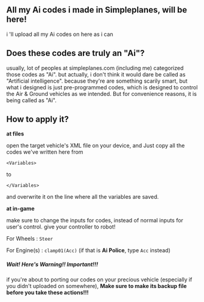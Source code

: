 ## All my Ai codes i made in Simpleplanes, will be here!
i 'll upload all my Ai codes on here as i can
## Does these codes are truly an "Ai"?
usually, lot of peoples at simpleplanes.com (including me) categorized those codes as "Ai".
but actually, i don't think it would dare be called as "Artificial intelligence". because they're are something scarily smart, but what i designed is just pre-programmed codes, which is designed to control the Air & Ground vehicles as we intended.
But for convenience reasons, it is being called as "Ai".
## How to apply it?
__at files__


open the target vehicle's XML file on your device, and
Just copy all the codes we've written here from 
```
<Variables>
```
to
```
</Variables>
```
and overwrite it on the line where all the variables are saved.


__at in-game__

make sure to change the inputs for codes, instead of normal inputs for user's control. 
give your controller to robot!

For Wheels : `Steer` 

For Engine(s) : `clamp01(Acc)` (if that is __Ai Police__, type `Acc` instead)

##### Wait! Here's Warning!! Important!!!
if you're about to porting our codes on your precious vehicle (especially if you didn't uploaded on somewhere), __Make sure to make its backup file before you take these actions!!!__
